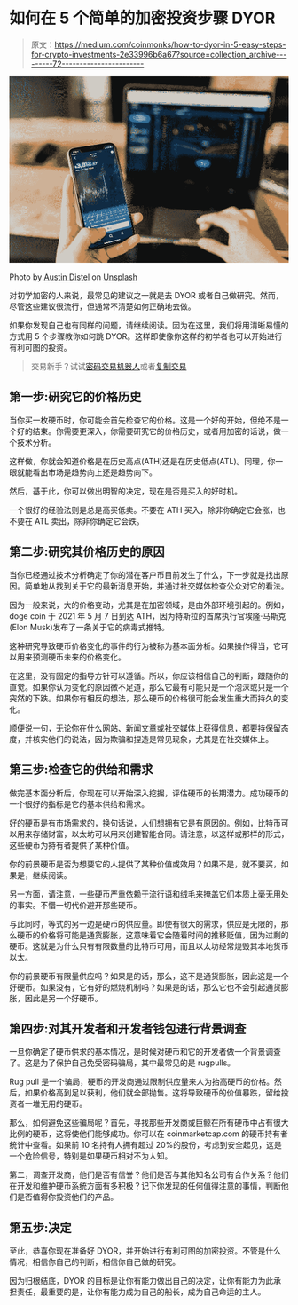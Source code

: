 # 如何在 5 个简单的加密投资步骤 DYOR

> 原文：<https://medium.com/coinmonks/how-to-dyor-in-5-easy-steps-for-crypto-investments-2e33996b6a67?source=collection_archive---------72----------------------->

![](img/945f0f11ac9db86676d8d32f19fa9bb0.png)

Photo by [Austin Distel](https://unsplash.com/@austindistel?utm_source=unsplash&utm_medium=referral&utm_content=creditCopyText) on [Unsplash](https://unsplash.com/s/photos/crypto-research?utm_source=unsplash&utm_medium=referral&utm_content=creditCopyText)

对初学加密的人来说，最常见的建议之一就是去 DYOR 或者自己做研究。然而，尽管这些建议很流行，但通常不清楚如何正确地去做。

如果你发现自己也有同样的问题，请继续阅读。因为在这里，我们将用清晰易懂的方式用 5 个步骤教你如何跳 DYOR。这样即使像你这样的初学者也可以开始进行有利可图的投资。

> 交易新手？试试[密码交易机器人](/coinmonks/crypto-trading-bot-c2ffce8acb2a)或者[复制交易](/coinmonks/top-10-crypto-copy-trading-platforms-for-beginners-d0c37c7d698c)

## **第一步:研究它的价格历史**

当你买一枚硬币时，你可能会首先检查它的价格。这是一个好的开始，但绝不是一个好的结束。你需要更深入，你需要研究它的价格历史，或者用加密的话说，做一个技术分析。

这样做，你就会知道价格是在历史高点(ATH)还是在历史低点(ATL)。同理，你一眼就能看出市场是趋势向上还是趋势向下。

然后，基于此，你可以做出明智的决定，现在是否是买入的好时机。

一个很好的经验法则是总是高买低卖。不要在 ATH 买入，除非你确定它会涨，也不要在 ATL 卖出，除非你确定它会跌。

## **第二步:研究其价格历史的原因**

当你已经通过技术分析确定了你的潜在客户币目前发生了什么，下一步就是找出原因。简单地从找到关于它的最新消息开始，并通过社交媒体检查公众对它的看法。

因为一般来说，大的价格变动，尤其是在加密领域，是由外部环境引起的。例如，doge coin 于 2021 年 5 月 7 日到达 ATH，因为特斯拉的首席执行官埃隆·马斯克(Elon Musk)发布了一条关于它的病毒式推特。

这种研究导致硬币价格变化的事件的行为被称为基本面分析。如果操作得当，它可以用来预测硬币未来的价格变化。

在这里，没有固定的指导方针可以遵循。所以，你应该相信自己的判断，跟随你的直觉。如果你认为变化的原因微不足道，那么它最有可能只是一个泡沫或只是一个突然的下跌。如果你有相反的想法，那么硬币的价格很可能会发生重大而持久的变化。

顺便说一句，无论你在什么网站、新闻文章或社交媒体上获得信息，都要持保留态度，并核实他们的说法，因为欺骗和捏造是常见现象，尤其是在社交媒体上。

## **第三步:检查它的供给和需求**

做完基本面分析后，你现在可以开始深入挖掘，评估硬币的长期潜力。成功硬币的一个很好的指标是它的基本供给和需求。

好的硬币是有市场需求的，换句话说，人们想拥有它是有原因的。例如，比特币可以用来存储财富，以太坊可以用来创建智能合同。请注意，以这样或那样的形式，这些硬币为持有者提供了某种价值。

你的前景硬币是否为想要它的人提供了某种价值或效用？如果不是，就不要买，如果是，继续阅读。

另一方面，请注意，一些硬币严重依赖于流行语和绒毛来掩盖它们本质上毫无用处的事实。不惜一切代价避开那些硬币。

与此同时，等式的另一边是硬币的供应量。即使有很大的需求，供应是无限的，那么硬币的价格将可能是通货膨胀，这意味着它会随着时间的推移贬值，因为过剩的硬币。这就是为什么只有有限数量的比特币可用，而且以太坊经常烧毁其本地货币以太。

你的前景硬币有限量供应吗？如果是的话，那么，这不是通货膨胀，因此这是一个好硬币。如果没有，它有好的燃烧机制吗？如果是的话，那么它也不会引起通货膨胀，因此是另一个好硬币。

## **第四步:对其开发者和开发者钱包进行背景调查**

一旦你确定了硬币供求的基本情况，是时候对硬币和它的开发者做一个背景调查了。这是为了保护自己免受密码骗局，其中最常见的是 rugpulls。

Rug pull 是一个骗局，硬币的开发商通过限制供应量来人为抬高硬币的价格。然后，如果价格高到足以获利，他们就全部抛售。这将导致硬币的价值暴跌，留给投资者一堆无用的硬币。

那么，如何避免这些骗局呢？首先，寻找那些开发商或巨鲸在所有硬币中占有很大比例的硬币，这将使他们能够成功。你可以在 coinmarketcap.com 的硬币持有者统计中查看。如果前 10 名持有人拥有超过 20%的股份，考虑到安全起见，这是一个危险信号，特别是如果硬币相对不为人知。

第二，调查开发商，他们是否有信誉？他们是否与其他知名公司有合作关系？他们在开发和维护硬币系统方面有多积极？记下你发现的任何值得注意的事情，判断他们是否值得你投资他们的产品。

## **第五步:决定**

至此，恭喜你现在准备好 DYOR，并开始进行有利可图的加密投资。不管是什么情况，相信你自己的判断，相信你自己做的研究。

因为归根结底，DYOR 的目标是让你有能力做出自己的决定，让你有能力为此承担责任，最重要的是，让你有能力成为自己的船长，成为自己命运的主人。
